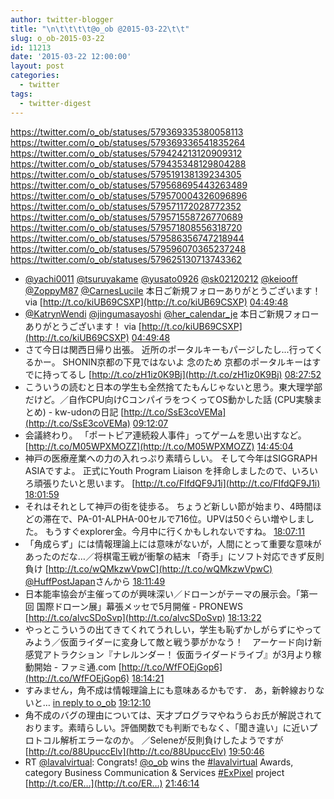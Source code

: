 ```yaml
---
author: twitter-blogger
title: "\n\t\t\t\t@o_ob @2015-03-22\t\t"
slug: o_ob-2015-03-22
id: 11213
date: '2015-03-22 12:00:00'
layout: post
categories:
  - twitter
tags:
  - twitter-digest
---
```


https://twitter.com/o_ob/statuses/579369335380058113 https://twitter.com/o_ob/statuses/579369336541835264 https://twitter.com/o_ob/statuses/579424213120909312 https://twitter.com/o_ob/statuses/579435348129804288 https://twitter.com/o_ob/statuses/579519138139234305 https://twitter.com/o_ob/statuses/579568695443263489 https://twitter.com/o_ob/statuses/579570004326096896 https://twitter.com/o_ob/statuses/579571172028772352 https://twitter.com/o_ob/statuses/579571558726770689 https://twitter.com/o_ob/statuses/579571808556318720 https://twitter.com/o_ob/statuses/579586356747218944 https://twitter.com/o_ob/statuses/579596070365237248 https://twitter.com/o_ob/statuses/579625130713743362  

*   [@yachi0011](https://twitter.com/yachi0011) [@tsuruyakame](https://twitter.com/tsuruyakame) [@yusato0926](https://twitter.com/yusato0926) [@sk02120212](https://twitter.com/sk02120212) [@keiooff](https://twitter.com/keiooff) [@ZoppyM87](https://twitter.com/ZoppyM87) [@CarnesLucile](https://twitter.com/CarnesLucile) 本日ご新規フォローありがとうございます！ via [http://t.co/kiUB69CSXP](http://t.co/kiUB69CSXP) [04:49:48](https://twitter.com/o_ob/statuses/579369335380058113)
*   [@KatrynWendi](https://twitter.com/KatrynWendi) [@jingumasayoshi](https://twitter.com/jingumasayoshi) [@her_calendar_je](https://twitter.com/her_calendar_je) 本日ご新規フォローありがとうございます！ via [http://t.co/kiUB69CSXP](http://t.co/kiUB69CSXP) [04:49:48](https://twitter.com/o_ob/statuses/579369336541835264)
*   さて今日は関西日帰り出張。 近所のポータルキーもパージしたし...行ってくるかー。 SHONIN京都の下見ではないよ 念のため 京都のポータルキーはすでに持ってるし [http://t.co/zH1iz0K9Bj](http://t.co/zH1iz0K9Bj) [08:27:52](https://twitter.com/o_ob/statuses/579424213120909312)
*   こういうの読むと日本の学生も全然捨てたもんじゃないと思う。東大理学部だけど。／自作CPU向けCコンパイラをつくってOS動かした話 (CPU実験まとめ) - kw-udonの日記 [http://t.co/SsE3coVEMa](http://t.co/SsE3coVEMa) [09:12:07](https://twitter.com/o_ob/statuses/579435348129804288)
*   会議終わり。 「ポートピア連続殺人事件」ってゲームを思い出すなど。 [http://t.co/M05WPXMOZZ](http://t.co/M05WPXMOZZ) [14:45:04](https://twitter.com/o_ob/statuses/579519138139234305)
*   神戸の医療産業への力の入れっぷり素晴らしい。 そして今年はSIGGRAPH ASIAですよ。 正式にYouth Program Liaison を拝命しましたので、いろいろ頑張りたいと思います。 [http://t.co/FIfdQF9J1i](http://t.co/FIfdQF9J1i) [18:01:59](https://twitter.com/o_ob/statuses/579568695443263489)
*   それはそれとして神戸の街を徒歩る。 ちょうど新しい節が始まり、4時間ほどの滞在で、PA-01-ALPHA-00セルで716位。UPVは50ぐらい増やしました。 もうすぐexplorer金。今月中に行くかもしれないですね。 [18:07:11](https://twitter.com/o_ob/statuses/579570004326096896)
*   「角成らず」には情報理論上には意味がないが，人間にとって重要な意味があったのだな…／将棋電王戦が衝撃の結末 「奇手」にソフト対応できず反則負け [http://t.co/wQMkzwVpwC](http://t.co/wQMkzwVpwC) [@HuffPostJapan](https://twitter.com/HuffPostJapan)さんから [18:11:49](https://twitter.com/o_ob/statuses/579571172028772352)
*   日本能率協会が主催ってのが興味深い／ドローンがテーマの展示会。「第一回 国際ドローン展」幕張メッセで5月開催 - PRONEWS [http://t.co/alvcSDoSvp](http://t.co/alvcSDoSvp) [18:13:22](https://twitter.com/o_ob/statuses/579571558726770689)
*   やっとこういうの出てきてくれてうれしい，学生も恥ずかしがらずにやってみよう／仮面ライダーに変身して敵と戦う夢がかなう！　アーケード向け新感覚アトラクション『ナレルンダー！ 仮面ライダードライブ』が3月より稼動開始 - ファミ通.com [http://t.co/WfFOEjGop6](http://t.co/WfFOEjGop6) [18:14:21](https://twitter.com/o_ob/statuses/579571808556318720)
*   すみません，角不成は情報理論上にも意味あるかもです． あ，新幹線おりないと… [in reply to o_ob](https://twitter.com/o_ob/statuses/579571172028772352) [19:12:10](https://twitter.com/o_ob/statuses/579586356747218944)
*   角不成のバグの理由については、天才プログラマやねうらお氏が解説されております。素晴らしい。評価関数でも判断でもなく、「聞き違い」に近いプロトコル解析エラーなのか。 ／Seleneが反則負けしたようですが [http://t.co/88UpuccElv](http://t.co/88UpuccElv) [19:50:46](https://twitter.com/o_ob/statuses/579596070365237248)
*   RT [@lavalvirtual](https://twitter.com/lavalvirtual): Congrats! [@o_ob](https://twitter.com/o_ob) wins the [#lavalvirtual](https://twitter.com/search?q=%23lavalvirtual&src=hash) Awards, category Business Communication & Services [#ExPixel](https://twitter.com/search?q=%23ExPixel&src=hash) project [http://t.co/ER…](http://t.co/ER…) [21:46:14](https://twitter.com/o_ob/statuses/579625130713743362)